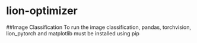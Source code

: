 # lion-optimizer

##Image Classification
To run the image classification, pandas, torchvision, lion_pytorch and matplotlib must be installed using pip

